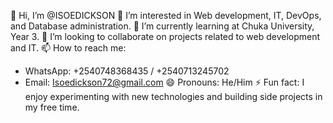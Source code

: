 👋 Hi, I’m @ISOEDICKSON
👀 I’m interested in Web development, IT, DevOps, and Database administration.
🌱 I’m currently learning at Chuka University, Year 3.
💞️ I’m looking to collaborate on projects related to web development and IT.
📫 How to reach me: 
   - WhatsApp: +2540748368435 / +2540713245702 
   - Email: Isoedickson72@gmail.com
😄 Pronouns: He/Him
⚡ Fun fact: I enjoy experimenting with new technologies and building side projects in my free time.

<!---
ISOEDICKSON/ISOEDICKSON is a ✨ special ✨ repository because its `README.md` (this file) appears on your GitHub profile.
You can click the Preview link to take a look at your changes.
--->
